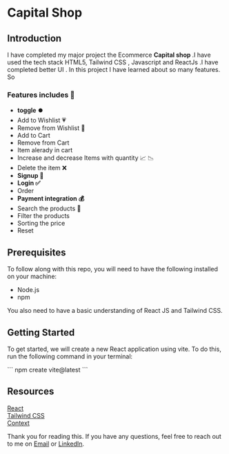 # Capital Shop
 <h2> Introduction </h2>
 <p>I have completed my major project the Ecommerce <b>Capital shop </b> .I have used the tech stack HTML5, Tailwind CSS , Javascript and ReactJs .I have completed better UI . In this project I have learned about so many features. So </p>

 <h3>Features includes 🚀</h3>
  <ul>
   <li><b>toggle ⏺️</b></li>
   <li>Add to Wishlist 💗</li>
   <li>Remove from Wishlist 🤍</li>
   <li>Add to Cart </li>
   <li>Remove from Cart </li>
   <li>Item alerady in cart </li>
   <li>Increase and decrease Items  with quantity 📈 📉 </li>
   <li>Delete the item ❌</li>
   <li><b>Signup 🔑</b></li> 
   <li><b>Login ✅</b> </li>
   <li>Order </li>
   <li><b>Payment integration 💰</b></li>
   <li>Search the products 🔎 </li>
   <li>Filter the products </li>
   <li>Sorting the price</li>
   <li>Reset</li>
  </ul>
 
 <h2> Prerequisites </h2>
  <p>To follow along with this repo, you will need to have the following installed on your machine:</p>
  <ul>
   <li>Node.js</li>
   <li>npm</li>
  </ul>
<p>You also need to have a basic understanding of React JS and Tailwind CSS.</p>
<h2> Getting Started </h2>
<p>To get started, we will create a new React application using vite. To do this, run the following command in your terminal:</p>
```
npm create vite@latest
```

<h2>Resources</h2>

   [React](https://react.dev/)
   <br/>
   [Tailwind CSS](https://tailwindcss.com/)
    <br/>
   [Context](https://legacy.reactjs.org/docs/context.html)

   Thank you for reading this. If you have any questions, feel free to reach out to me on [Email](https://mail.google.com/mail/u/0/#inbox) or [LinkedIn](https://www.linkedin.com/in/abhishek8094/).



 
